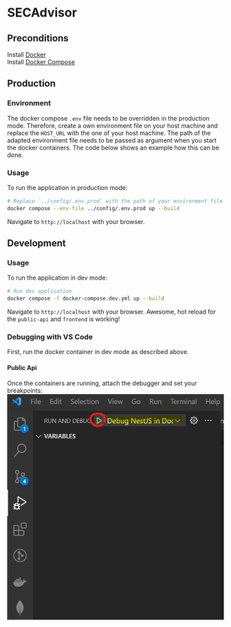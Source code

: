 # SECAdvisor
## Preconditions

Install [Docker](https://www.docker.com/)  
Install [Docker Compose](https://docs.docker.com/compose/install/) 

## Production

### Environment

The docker compose `.env` file needs to be overridden in the production mode. Therefore, create a own environment file on your host machine and replace the `HOST_URL` with the one of your host machine. The path of the adapted environment file needs to be passed as argument when you start the docker containers. The code below shows an example how this can be done.

### Usage

To run the application in production mode:

``` sh
# Replace `../config/.env.prod` with the path of your environment file
docker compose --env-file ../config/.env.prod up --build
```

Navigate to `http://localhost` with your browser.

## Development

### Usage

To run the application in dev mode:

``` sh
# Run dev application
docker compose -f docker-compose.dev.yml up --build
```

Navigate to `http://localhost` with your browser. Awesome, hot reload for the `public-api` and `frontend` is working!

### Debugging with VS Code

First, run the docker container in dev mode as described above.

#### Public Api

Once the containers are running, attach the debugger and set your breakpoints:
![Attach debugger](assets/images/attach_debugger_public-api.png)
